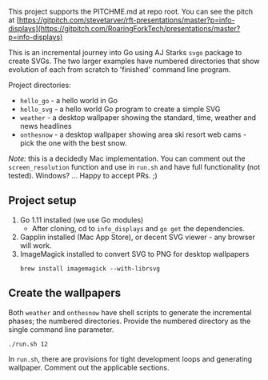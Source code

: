 This project supports the PITCHME.md at repo root. You can see the pitch at [https://gitpitch.com/stevetarver/rft-presentations/master?p=info-displays](https://gitpitch.com/RoaringForkTech/presentations/master?p=info-displays)

This is an incremental journey into Go using AJ Starks `svgo` package to create SVGs. The two larger examples have numbered directories that show evolution of each from scratch to 'finished' command line program.

Project directories:

* `hello_go` - a hello world in Go
* `hello_svg` - a hello world Go program to create a simple SVG
* `weather` - a desktop wallpaper showing the standard, time, weather and news headlines
* `onthesnow` - a desktop wallpaper showing area ski resort web cams - pick the one with the best snow.

_Note:_ this is a decidedly Mac implementation. You can comment out the `screen_resolution` function and use in `run.sh` and have full functionality (not tested). Windows? ... Happy to accept PRs. ;)

## Project setup

1. Go 1.11 installed (we use Go modules)
    * After cloning, cd to `info_displays` and `go get` the dependencies.
1. Gapplin installed (Mac App Store), or decent SVG viewer - any browser will work.
1. ImageMagick installed to convert SVG to PNG for desktop wallpapers
    ```
    brew install imagemagick --with-librsvg
    ```

## Create the wallpapers

Both `weather` and `onthesnow` have shell scripts to generate the incremental phases; the numbered directories. Provide the numbered directory as the single command line parameter.

```
./run.sh 12
```

In `run.sh`, there are provisions for tight development loops and generating wallpaper. Comment out the applicable sections.
